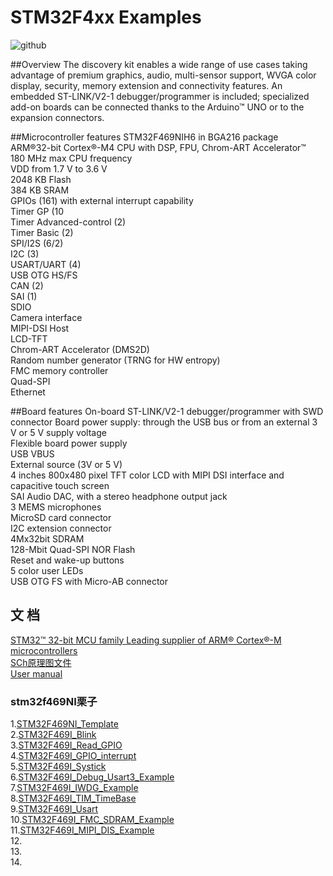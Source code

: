 # STM32F4xx Examples


![github](https://github.com/TyMaker/STM32F4xx/blob/master/STM32F469I-DISCO/Documentation/Picture/en.stm32f469i-disco.jpg "github")

##Overview
The discovery kit enables a wide range of use cases taking advantage of premium graphics, audio, multi-sensor support, WVGA color display, security, memory extension and connectivity features. An embedded ST-LINK/V2-1 debugger/programmer is included; specialized add-on boards can be connected thanks to the Arduino™ UNO or to the expansion connectors.



##Microcontroller features
STM32F469NIH6 in BGA216 package <br>
ARM®32-bit Cortex®-M4 CPU with DSP, FPU, Chrom-ART Accelerator™ <br>
180 MHz max CPU frequency <br>
VDD from 1.7 V to 3.6 V <br>
2048 KB Flash <br>
384 KB SRAM <br>
GPIOs (161) with external interrupt capability <br>
Timer GP (10 <br>
Timer Advanced-control (2) <br>
Timer Basic (2) <br>
SPI/I2S (6/2) <br>
I2C (3) <br>
USART/UART (4) <br>
USB OTG HS/FS <br>
CAN (2) <br>
SAI (1) <br>
SDIO <br>
Camera interface <br>
MIPI-DSI Host <br>
LCD-TFT <br>
Chrom-ART Accelerator (DMS2D) <br>
Random number generator (TRNG for HW entropy) <br>
FMC memory controller <br>
Quad-SPI <br>
Ethernet <br>


##Board features
On-board ST-LINK/V2-1 debugger/programmer with SWD connector Board power supply: through the USB bus or from an external 3 V or 5 V supply voltage <br>
Flexible board power supply <br>
USB VBUS <br>
External source (3V or 5 V) <br>
4 inches 800x480 pixel TFT color LCD with MIPI DSI interface and capacitive touch screen <br>
SAI Audio DAC, with a stereo headphone output jack <br>
3 MEMS microphones <br>
MicroSD card connector <br>
I2C extension connector <br>
4Mx32bit SDRAM <br>
128-Mbit Quad-SPI NOR Flash <br>
Reset and wake-up buttons <br>
5 color user LEDs <br>
USB OTG FS with Micro-AB connector <br>

## 文 档
[STM32™ 32-bit MCU family Leading supplier of ARM® Cortex®-M microcontrollers
](https://github.com/TyMaker/STM32F4xx/tree/master/STM32F469I-DISCO/Documentation/en.brstm32.pdf)<br />
[SCh原理图文件](https://github.com/TyMaker/STM32F4xx/tree/master/STM32F469I-DISCO/Documentation/STM32F469I-DISCO-sch.pdf)<br />
[User manual ](https://github.com/TyMaker/STM32F4xx/blob/master/STM32F469I-DISCO/Documentation/en.DM00236781.pdf)<br />


### stm32f469NI栗子
1.[STM32F469NI_Template](https://github.com/TyMaker/STM32F4xx/tree/master/STM32F469I-DISCO/Projects/STM32F469I_Template)<br />
2.[STM32F469I_Blink](https://github.com/TyMaker/STM32F4xx/tree/master/STM32F469I-DISCO/Projects/STM32F469I_Blink)<br />
3.[STM32F469I_Read_GPIO](https://github.com/TyMaker/STM32F4xx/tree/master/STM32F469I-DISCO/Projects/STM32F469I_Read_GPIO)<br />
4.[STM32F469I_GPIO_interrupt](https://github.com/TyMaker/STM32F4xx/tree/master/STM32F469I-DISCO/Projects/STM32F469I_GPIO_interrupt)<br />
5.[STM32F469I_Systick](https://github.com/TyMaker/STM32F4xx/tree/master/STM32F469I-DISCO/Projects/STM32F469I_Systick)<br />
6.[STM32F469I_Debug_Usart3_Example](https://github.com/TyMaker/STM32F4xx/tree/master/STM32F469I-DISCO/Projects/STM32F469I_Debug_Usart3_Example)<br />
7.[STM32F469I_IWDG_Example](https://github.com/TyMaker/STM32F4xx/tree/master/STM32F469I-DISCO/Projects/STM32F469I_IWDG_Example)<br />
8.[STM32F469I_TIM_TimeBase](https://github.com/TyMaker/STM32F4xx/tree/master/STM32F469I-DISCO/Projects/STM32F469I_TIM_TimeBase)<br />
9.[STM32F469I_Usart](https://github.com/TyMaker/STM32F4xx/tree/master/STM32F469I-DISCO/Projects/STM32F469I_Usart)<br />
10.[STM32F469I_FMC_SDRAM_Example](https://github.com/TyMaker/STM32F4xx/tree/master/STM32F469I-DISCO/Projects/STM32F469I_FMC_SDRAM_Example)<br />
11.[STM32F469I_MIPI_DIS_Example](https://github.com/TyMaker/STM32F4xx/tree/master/STM32F469I-DISCO/STM32F469I_MIPI_DIS_Example)<br />
12.[]()<br />
13.[]()<br />
14.[]()<br />